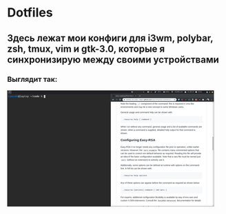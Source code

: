 # Dotfiles
## Здесь лежат мои конфиги для i3wm, polybar, zsh, tmux, vim и gtk-3.0, которые я синхронизирую между своими устройствами
### Выглядит так:
![Environment screenshot](https://github.com/timickb/dotfiles/blob/master/view.png)
